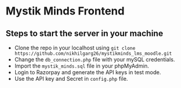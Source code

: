 # Mystik Minds Frontend

## Steps to start the server in your machine
- Clone the repo in your localhost using `git clone https://github.com/nikhilgarg26/mystikminds_lms_moodle.git`
- Change the `db_connection.php` file with your mySQL credentials.
- Import the `mystik_minds.sql` file in your phpMyAdmin.
- Login to Razorpay and generate the API keys in test mode.
- Use the API key and Secret in `config.php` file.
